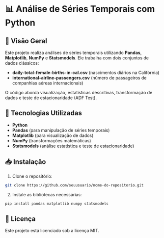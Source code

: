 # 📊 Análise de Séries Temporais com Python

## 🎯 Visão Geral
Este projeto realiza análises de séries temporais utilizando **Pandas**, **Matplotlib**, **NumPy** e **Statsmodels**. Ele trabalha com dois conjuntos de dados clássicos:
- **daily-total-female-births-in-cal.csv** (nascimentos diários na Califórnia)
- **international-airline-passengers.csv** (número de passageiros de companhias aéreas internacionais)

O código aborda visualização, estatísticas descritivas, transformação de dados e teste de estacionaridade (ADF Test).

## 🔧 Tecnologias Utilizadas
- **Python**
- **Pandas** (para manipulação de séries temporais)
- **Matplotlib** (para visualização de dados)
- **NumPy** (transformações matemáticas)
- **Statsmodels** (análise estatística e teste de estacionaridade)

## 📥 Instalação
1. Clone o repositório:
```bash
git clone https://github.com/seuusuario/nome-do-repositorio.git
```

2. Instale as bibliotecas necessárias:
```bash
pip install pandas matplotlib numpy statsmodels
```

## 📄 Licença
Este projeto está licenciado sob a licença MIT.



